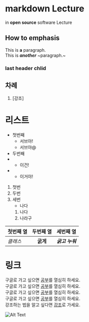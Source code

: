 # markdown Lecture
in **__open source__** software Lecture  
## How to emphasis
This is **a** paragraph.  
This is ***another*** ~paragraph.~

### last header chlid
## 차례
1. [강조]


# 리스트
- 첫번째
  + 서브야!
  + 서브야@
- 두번째
- + 이건!
-   - 이거야!

1. 첫번
2. 두번
3. 세번
    + 나다
    1. 나다
    2. 나라구


| 첫번째 열 | 두번째 열 | 세번째 열|
|----------|:--------:|---------|
|*클래스*| **굵게** | ***굵고 누워***|

# 링크
구글로 가고 싶으면 [공부](http://lily.sunmoon.ac.kr)를 열심히 하세요.  
구글로 가고 싶으면 [공부](http://lily.sunmoon.ac.kr "선문대학교 홈페이지")를 열심히 하세요.  
구글로 가고 싶으면 [공부](./LICENSE)를 열심히 하세요.  
구글로 가고 싶으면 [공부][네이버_영어사전]를 열심히 하세요.  
강조하는 법을 알고 싶다면 [강조](#How-to-emphasis)로 가세요.

[네이버_영어사전]:https://en.dict.naver.com/


![Alt Text][구글 로고]

[구글 로고]: https://www.google.com/images/branding/googlelogo/1x/googlelogo_color_272x92dp.png, "구글 공식 로고"

